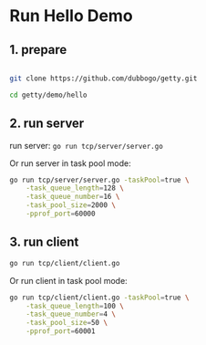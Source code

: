 # Run Hello Demo

## 1. prepare
```bash

git clone https://github.com/dubbogo/getty.git

cd getty/demo/hello
```

## 2. run server

run server:
`go run tcp/server/server.go`

Or run server in task pool mode:
```bash
go run tcp/server/server.go -taskPool=true \
    -task_queue_length=128 \
    -task_queue_number=16 \
    -task_pool_size=2000 \
    -pprof_port=60000
```

## 3. run client

```bash
go run tcp/client/client.go
```

Or run client in task pool mode:
```bash
go run tcp/client/client.go -taskPool=true \
    -task_queue_length=100 \
    -task_queue_number=4 \
    -task_pool_size=50 \
    -pprof_port=60001
```

